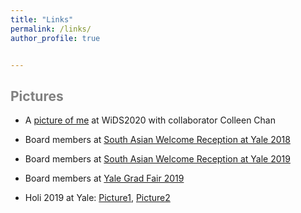 ```yaml
---
title: "Links"
permalink: /links/
author_profile: true


---
```




<span style='color:grey'> Pictures </span>
-----------------------------------------------------

- A [picture of me](https://janasoham.github.io/files/wids1.jpg) at WiDS2020 with collaborator Colleen Chan

- Board members at [South Asian Welcome Reception at Yale 2018](https://janasoham.github.io/files/saga2018.jpg)

- Board members at [South Asian Welcome Reception at Yale 2019](https://janasoham.github.io/files/saga2019.jpg)

- Board members at [Yale Grad Fair 2019](https://janasoham.github.io/files/grad_fair2019.jpg)

- Holi 2019 at Yale: [Picture1](https://janasoham.github.io/files/holi2019.jpg), [Picture2](https://janasoham.github.io/files/holi2019_2.jpg)

